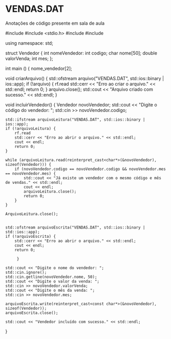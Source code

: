 # VENDAS.DAT
Anotações de código presente em sala de aula

#include <iostream>
#include <stdio.h>
#include <fstream>
#include <cstring>

using namespace: std; 

struct Vendedor {
    int nomeVendedor:
    int codigo;
    char nome[50];
    double valorVenda;
    int mes;
};

int main () {
    nome_vendedor[2];

void criarArquivo() {
    std::ofstream arquivo("VENDAS.DAT", std::ios::binary | ios::app);
    if (!arquivo) {
        rf.read
        std::cerr << "Erro ao criar o arquivo." << std::endl;
        return 0;
    }
    arquivo.close();
    std::cout << "Arquivo criado com sucesso." << std::endl;
}

void incluirVendedor() {
    Vendedor novoVendedor;
    std::cout << "Digite o código do vendedor: ";
    std::cin >> novoVendedor.codigo;

    std::ifstream arquivoLeitura("VENDAS.DAT", std::ios::binary | ios::app);
    if (!arquivoLeitura) {
        rf.read
        std::cerr << "Erro ao abrir o arquivo." << std::endl;
        cout << endl;
        return 0;
    }

    while (arquivoLeitura.read(reinterpret_cast<char*>(&novoVendedor), sizeof(Vendedor))) {
        if (novoVendedor.codigo == novoVendedor.codigo && novoVendedor.mes == novoVendedor.mes) {
            std::cout << "Já existe um vendedor com o mesmo código e mês de vendas." << std::endl;
            cout << endl;
            arquivoLeitura.close();
            return 0;
        }
    }
    
    ArquivoLeitura.close();

    
    std::ofstream arquivoEscrita("VENDAS.DAT", std::ios::binary | std::ios::app);
    if (!arquivoEscrita) {
        std::cerr << "Erro ao abrir o arquivo." << std::endl;
        cout << endl; 
        return 0;

         }

    std::cout << "Digite o nome do vendedor: ";
    std::cin.ignore();
    std::cin.getline(novoVendedor.nome, 50);
    std::cout << "Digite o valor da venda: ";
    std::cin >> novoVendedor.valorVenda;
    std::cout << "Digite o mês da venda: ";
    std::cin >> novoVendedor.mes;

    arquivoEscrita.write(reinterpret_cast<const char*>(&novoVendedor), sizeof(Vendedor));
    arquivoEscrita.close();

    std::cout << "Vendedor incluído com sucesso." << std::endl;
}
